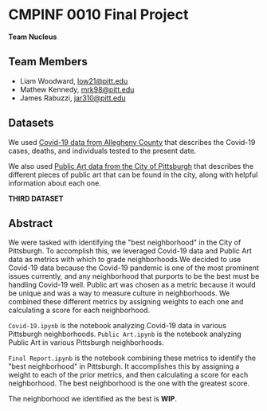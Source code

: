 # CMPINF 0010 Final Project
**Team Nucleus**

## Team Members
* Liam Woodward, low21@pitt.edu
* Mathew Kennedy, mrk98@pitt.edu
* James Rabuzzi, jar310@pitt.edu

## Datasets
We used [Covid-19 data from Allegheny County](https://data.wprdc.org/dataset/allegheny-county-covid-19-tests-cases-and-deaths/resource/0f214885-ff3e-44e1-9963-e9e9062a04d1) that describes the Covid-19 cases, deaths, and individuals tested to the present date.

We also used [Public Art data from the City of Pittsburgh](https://data.wprdc.org/dataset/city-of-pittsburgh-public-art/resource/00d74e83-8a23-486e-841b-286e1332a151) that describes the different pieces of public art that can be found in the city, along with helpful information about each one.

**THIRD DATASET**

## Abstract
We were tasked with identifying the "best neighborhood" in the City of Pittsburgh. To accomplish this, we leveraged Covid-19 data and Public Art data as metrics with which to grade neighborhoods.We decided to use Covid-19 data because the Covid-19 pandemic is one of the most prominent issues currently, and any neighborhood that purports to be the best must be handling Covid-19 well. Public art was chosen as a metric because it would be unique and was a way to measure culture in neighborhoods. We combined these different metrics by assigning weights to each one and calculating a score for each neighborhood.

`Covid-19.ipynb` is the notebook analyzing Covid-19 data in various Pittsburgh neighborhoods.
`Public Art.ipynb` is the notebook analyzing Public Art in various Pittsburgh neighborhoods.

`Final Report.ipynb` is the notebook combining these metrics to identify the "best neighborhood" in Pittsburgh. It accomplishes this by assigning a weight to each of the prior metrics, and then calculating a score for each neighborhood. The best neighborhood is the one with the greatest score.

The neighborhood we identified as the best is **WIP**.
